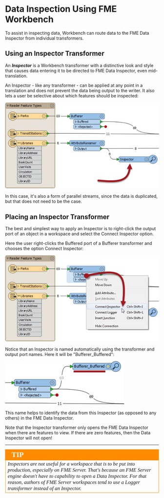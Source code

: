 # Data Inspection Using FME Workbench #
To assist in inspecting data, Workbench can route data to the FME Data Inspector from individual transformers.


## Using an Inspector Transformer ##
An ***Inspector*** is a Workbench transformer with a distinctive look and style that causes data entering it to be directed to FME Data Inspector, even mid-translation.

An Inspector - like any transformer - can be applied at any point in a translation and does not prevent the data being output to the writer. It also lets a user be selective about which features should be inspected:

![](./Images/Img2.036.InspectorTransformer.png)

In this case, it's also a form of parallel streams, since the data is duplicated, but that does not need to be the case.


## Placing an Inspector Transformer ##
The best and simplest way to apply an Inspector is to right-click the output port of an object in a workspace and select the Connect Inspector option.

Here the user right-clicks the Buffered port of a Bufferer transformer and chooses the option Connect Inspector:

![](./Images/Img2.037.RightClickAddInspector.png)

Notice that an Inspector is named automatically using the transformer and output port names. Here it will be "Bufferer_Buffered":

![](./Images/Img2.037b.RightClickAddedInspector.png)

This name helps to identify the data from this Inspector (as opposed to any others) in the FME Data Inspector.

Note that the Inspector transformer only opens the FME Data Inspector when there are features to view. If there are zero features, then the Data Inspector will not open!

---

<!--Tip Section-->

<table style="border-spacing: 0px">
<tr>
<td style="vertical-align:middle;background-color:darkorange;border: 2px solid darkorange">
<i class="fa fa-info-circle fa-lg fa-pull-left fa-fw" style="color:white;padding-right: 12px;vertical-align:text-top"></i>
<span style="color:white;font-size:x-large;font-weight: bold;font-family:serif">TIP</span>
</td>
</tr>

<tr>
<td style="border: 1px solid darkorange">
<span style="font-family:serif; font-style:italic; font-size:larger">
Inspectors are not useful for a workspace that is to be put into production, especially on FME Server. That's because an FME Server engine doesn't have to capability to open a Data Inspector. For that reason, authors of FME Server workspaces tend to use a Logger transformer instead of an Inspector.
</span>
</td>
</tr>
</table>
